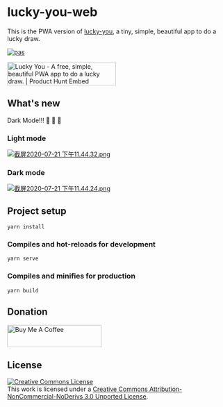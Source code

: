 # lucky-you-web

This is the PWA version of [lucky-you](https://githug.com/jwenjian/lucky-you), a tiny, simple, beautiful app to do a lucky draw.

[![pas](https://img.shields.io/static/v1?&message=ProgressiveApp.Store&color=74b9ff&style=flat&label=Follow%20Lucky%20You%20at)](https://progressiveapp.store/pwa/Lucky-You)

<a href="https://www.producthunt.com/posts/lucky-you?utm_source=badge-featured&utm_medium=badge&utm_souce=badge-lucky-you" target="_blank"><img src="https://api.producthunt.com/widgets/embed-image/v1/featured.svg?post_id=219757&theme=light" alt="Lucky You - A free, simple, beautiful PWA app to do a lucky draw. | Product Hunt Embed" style="width: 250px; height: 54px;" width="250px" height="54px" /></a>

## What's new

Dark Mode!!! :tada: :tada: :tada:

### Light mode
[![截屏2020-07-21 下午11.44.32.png](https://i.loli.net/2020/07/21/dO7iqDe1sPQMEgR.png)](https://luckyyou.netlify.app)

### Dark mode

[![截屏2020-07-21 下午11.44.24.png](https://i.loli.net/2020/07/21/n1t2eZax5gBNoIP.png)](https://luckyyou.netlify.app)

## Project setup
```
yarn install
```

### Compiles and hot-reloads for development
```
yarn serve
```

### Compiles and minifies for production
```
yarn build
```

## Donation

<a href="https://www.buymeacoffee.com/jwenjian" target="_blank"><img src="https://cdn.buymeacoffee.com/buttons/default-orange.png" alt="Buy Me A Coffee" style="height: 51px !important;width: 217px !important;" ></a>

## License

<a rel="license" href="http://creativecommons.org/licenses/by-nc-nd/3.0/"><img alt="Creative Commons License" style="border-width:0" src="https://i.creativecommons.org/l/by-nc-nd/3.0/88x31.png" /></a><br />This work is licensed under a <a rel="license" href="http://creativecommons.org/licenses/by-nc-nd/3.0/">Creative Commons Attribution-NonCommercial-NoDerivs 3.0 Unported License</a>.